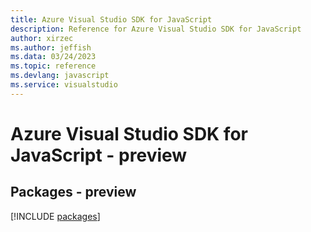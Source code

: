 ```yaml
---
title: Azure Visual Studio SDK for JavaScript
description: Reference for Azure Visual Studio SDK for JavaScript
author: xirzec
ms.author: jeffish
ms.data: 03/24/2023
ms.topic: reference
ms.devlang: javascript
ms.service: visualstudio
---
```

# Azure Visual Studio SDK for JavaScript - preview
## Packages - preview
[!INCLUDE [packages](visual-studio-index.md)]